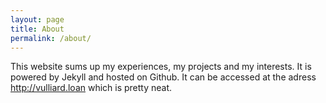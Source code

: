 ```yaml
---
layout: page
title: About
permalink: /about/
---
```


This website sums up my experiences, my projects and my interests.
It is powered by Jekyll and hosted on Github. It can be accessed at the adress http://vulliard.loan which is pretty neat.